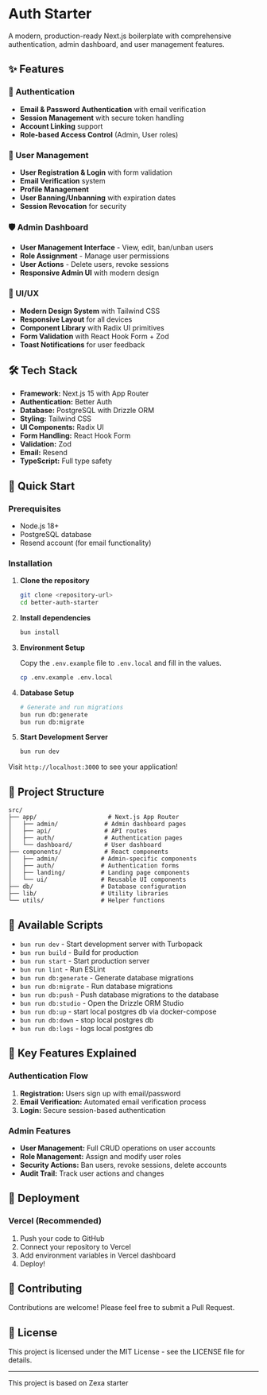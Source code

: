 # Auth Starter

A modern, production-ready Next.js boilerplate with comprehensive authentication, admin dashboard, and user management features.

## ✨ Features

### 🔐 Authentication

- **Email & Password Authentication** with email verification
- **Session Management** with secure token handling
- **Account Linking** support
- **Role-based Access Control** (Admin, User roles)

### 👥 User Management

- **User Registration & Login** with form validation
- **Email Verification** system
- **Profile Management**
- **User Banning/Unbanning** with expiration dates
- **Session Revocation** for security

### 🛡️ Admin Dashboard

- **User Management Interface** - View, edit, ban/unban users
- **Role Assignment** - Manage user permissions
- **User Actions** - Delete users, revoke sessions
- **Responsive Admin UI** with modern design

### 🎨 UI/UX

- **Modern Design System** with Tailwind CSS
- **Responsive Layout** for all devices
- **Component Library** with Radix UI primitives
- **Form Validation** with React Hook Form + Zod
- **Toast Notifications** for user feedback

## 🛠️ Tech Stack

- **Framework:** Next.js 15 with App Router
- **Authentication:** Better Auth
- **Database:** PostgreSQL with Drizzle ORM
- **Styling:** Tailwind CSS
- **UI Components:** Radix UI
- **Form Handling:** React Hook Form
- **Validation:** Zod
- **Email:** Resend
- **TypeScript:** Full type safety

## 🚀 Quick Start

### Prerequisites

- Node.js 18+
- PostgreSQL database
- Resend account (for email functionality)

### Installation

1. **Clone the repository**

   ```bash
   git clone <repository-url>
   cd better-auth-starter
   ```

2. **Install dependencies**

   ```bash
   bun install
   ```

3. **Environment Setup**

   Copy the `.env.example` file to `.env.local` and fill in the values.

   ```bash
   cp .env.example .env.local
   ```

4. **Database Setup**

   ```bash
   # Generate and run migrations
   bun run db:generate
   bun run db:migrate

   ```

5. **Start Development Server**

   ```bash
   bun run dev
   ```

Visit `http://localhost:3000` to see your application!

## 📁 Project Structure

```
src/
├── app/                    # Next.js App Router
│   ├── admin/             # Admin dashboard pages
│   ├── api/               # API routes
│   ├── auth/              # Authentication pages
│   └── dashboard/         # User dashboard
├── components/            # React components
│   ├── admin/            # Admin-specific components
│   ├── auth/             # Authentication forms
│   ├── landing/          # Landing page components
│   └── ui/               # Reusable UI components
├── db/                   # Database configuration
├── lib/                  # Utility libraries
└── utils/                # Helper functions
```

## 🔧 Available Scripts

- `bun run dev` - Start development server with Turbopack
- `bun run build` - Build for production
- `bun run start` - Start production server
- `bun run lint` - Run ESLint
- `bun run db:generate` - Generate database migrations
- `bun run db:migrate` - Run database migrations
- `bun run db:push` - Push database migrations to the database
- `bun run db:studio` - Open the Drizzle ORM Studio
- `bun run db:up` - start local postgres db via docker-compose
- `bun run db:down` - stop local postgres db
- `bun run db:logs` - logs local postgres db

## 🔑 Key Features Explained

### Authentication Flow

1. **Registration:** Users sign up with email/password
2. **Email Verification:** Automated email verification process
3. **Login:** Secure session-based authentication

### Admin Features

- **User Management:** Full CRUD operations on user accounts
- **Role Management:** Assign and modify user roles
- **Security Actions:** Ban users, revoke sessions, delete accounts
- **Audit Trail:** Track user actions and changes

## 🚀 Deployment

### Vercel (Recommended)

1. Push your code to GitHub
2. Connect your repository to Vercel
3. Add environment variables in Vercel dashboard
4. Deploy!

## 🤝 Contributing

Contributions are welcome! Please feel free to submit a Pull Request.

## 📄 License

This project is licensed under the MIT License - see the LICENSE file for details.

---

This project is based on Zexa starter
